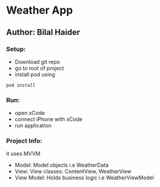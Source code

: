 # Weather App
## Author: Bilal Haider

### Setup:
- Download git repo
- go to root of project
- install pod using
```
pod install
```

### Run:
- open xCode
- connect iPhone with xCode
- run application

### Project Info:
it uses MVVM
- Model: Model objects i.e WeatherData
- View: View classes: ContentView, WeatherView
- View Model: Holds business logic i.e WeatherViewModel
